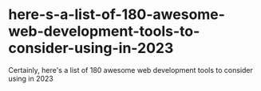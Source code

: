 # here-s-a-list-of-180-awesome-web-development-tools-to-consider-using-in-2023
Certainly, here's a list of 180 awesome web development tools to consider using in 2023
